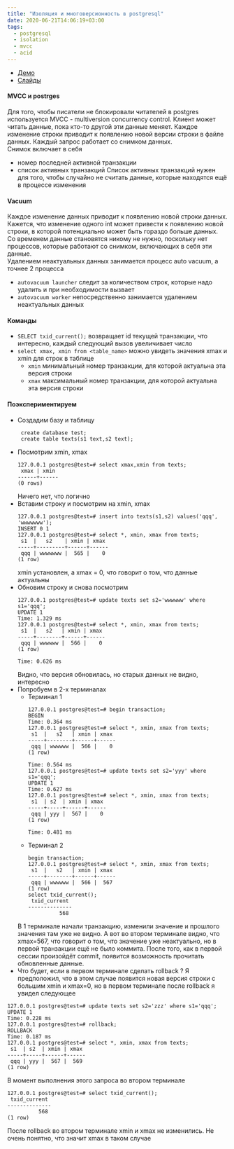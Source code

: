 ```yaml
---
title: "Изоляция и многоверсионность в postgresql"
date: 2020-06-21T14:06:19+03:00
tags:
  - postgresql
  - isolation
  - mvcc
  - acid
---
```


* [Демо](https://edu.postgrespro.ru/dba1/dba1_05_arch_mvcc.html)
* [Слайды](https://edu.postgrespro.ru/dba1/dba1_05_arch_mvcc.pdf)

#### MVCC и postrges 
Для того, чтобы писатели не блокировали читателей в postgres используется MVCC - multiversion concurrency control. Клиент может читать данные, пока кто-то другой эти данные меняет.
Каждое изменение строки приводит к появлению новой версии строки в файле данных.
Каждый запрос работает со снимком данных.    
Снимок включает в себя
* номер последней активной транзакции
* список активных транзакций
Список активных транзакций нужен для того, чтобы случайно не считать данные, которые находятся ещё в процессе изменения

#### Vacuum 
Каждое изменение данных приводит к появлению новой строки данных. Кажется, что изменение одного int может привести к появлению новой строки, в которой потенциально может быть гораздо больше данных.  
Со временем данные становятся никому не нужно, поскольку нет процессов, которые работают со снимком, включающих в себя эти данные.  
Удалением неактуальных данных занимается процесс auto vacuum, а точнее 2 процесса
* `autovacuum launcher` следит за количеством строк, которые надо удалить и при необходимости вызвает
* `autovacuum worker` непосредственно занимается удалением неактуальных данных

#### Команды 
* `SELECT txid_current();` возвращает id текущей транзакции, что интересно, каждый следующий вызов увеличивает число
* `select xmax, xmin from <table_name>` можно увидеть значения xmax и xmin для строк в таблице
  * `xmin` минимальный номер транзакции, для которой актуальна эта версия строки
  * `xmax` максимальный номер транзакции, для которой актуальна эта версия строки

#### Поэкспериментируем  
* Создадим базу и таблицу
  ```
   create database test;
   create table texts(s1 text,s2 text);
  ```
* Посмотрим xmin, xmax
  ```
  127.0.0.1 postgres@test=# select xmax,xmin from texts;
   xmax | xmin
  ------+------
  (0 rows)
  ```
  Ничего нет, что логично
* Вставим строку и посмотрим на xmin, xmax
  ```
  127.0.0.1 postgres@test=# insert into texts(s1,s2) values('qqq', 'wwwwwww');
  INSERT 0 1
  127.0.0.1 postgres@test=# select *, xmin, xmax from texts;
   s1  |   s2    | xmin | xmax
  -----+---------+------+------
   qqq | wwwwwww |  565 |    0
  (1 row)
  ```
  xmin установлен, а xmax = 0, что говорит о том, что данные актуальны
* Обновим строку и снова посмотрим
  ```
  127.0.0.1 postgres@test=# update texts set s2='wwwwww' where s1='qqq';
  UPDATE 1
  Time: 1.329 ms
  127.0.0.1 postgres@test=# select *, xmin, xmax from texts;
   s1  |   s2   | xmin | xmax
  -----+--------+------+------
   qqq | wwwwww |  566 |    0
  (1 row)
   
  Time: 0.626 ms
  ```
  Видно, что версия обновилась, но старых данных не видно, интересно
* Попробуем в 2-х терминалах  
  * Терминал 1
    ```
    127.0.0.1 postgres@test=# begin transaction;
    BEGIN
    Time: 0.364 ms
    127.0.0.1 postgres@test=# select *, xmin, xmax from texts;
     s1  |   s2   | xmin | xmax
    -----+--------+------+------
     qqq | wwwwww |  566 |    0
    (1 row)
     
    Time: 0.564 ms
    127.0.0.1 postgres@test=# update texts set s2='yyy' where s1='qqq';
    UPDATE 1
    Time: 0.627 ms
    127.0.0.1 postgres@test=# select *, xmin, xmax from texts;
     s1  | s2  | xmin | xmax
    -----+-----+------+------
     qqq | yyy |  567 |    0
    (1 row)
     
    Time: 0.481 ms
    ```
  * Терминал 2
    ```
    begin transaction;
    127.0.0.1 postgres@test=# select *, xmin, xmax from texts;
     s1  |   s2   | xmin | xmax
    -----+--------+------+------
     qqq | wwwwww |  566 |  567
    (1 row)
    select txid_current();
     txid_current
    --------------
              568
     ``` 
  В 1 терминале начали транзакцию, изменили значение и прошлого значения там уже не видно. А вот во втором терминале видно, что xmax=567, что говорит о том, что значение уже неактуально, но в первой транзакции ещё не было коммита. После того, как в первой сессии произойдёт commit, появится возможность прочитать обновленные данные.
* Что будет, если в первом терминале сделать rollback ? Я предположил, что в этом случае появится новая версия строки с большим xmin и xmax=0, но в первом терминале после rollback я увидел следующее
```
127.0.0.1 postgres@test=# update texts set s2='zzz' where s1='qqq';
UPDATE 1
Time: 0.228 ms
127.0.0.1 postgres@test=# rollback;
ROLLBACK
Time: 0.187 ms
127.0.0.1 postgres@test=# select *, xmin, xmax from texts;
 s1  | s2  | xmin | xmax
-----+-----+------+------
 qqq | yyy |  567 |  569
(1 row)
```
В момент выполнения этого запроса во втором терминале
```
127.0.0.1 postgres@test=# select txid_current();
 txid_current
--------------
          568
(1 row)
```
После rollback во втором терминале xmin и xmax не изменились. Не очень понятно, что значит xmax в таком случае
 
 
